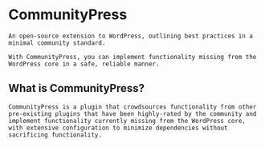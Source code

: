 # CommunityPress

    An open-source extension to WordPress, outlining best practices in a minimal community standard.

    With CommunityPress, you can implement functionality missing from the WordPress core in a safe, reliable manner.

## What is CommunityPress?

    CommunityPress is a plugin that crowdsources functionality from other pre-existing plugins that have been highly-rated by the community and implement functionality currently missing from the WordPress core, with extensive configuration to minimize dependencies without sacrificing functionality.
